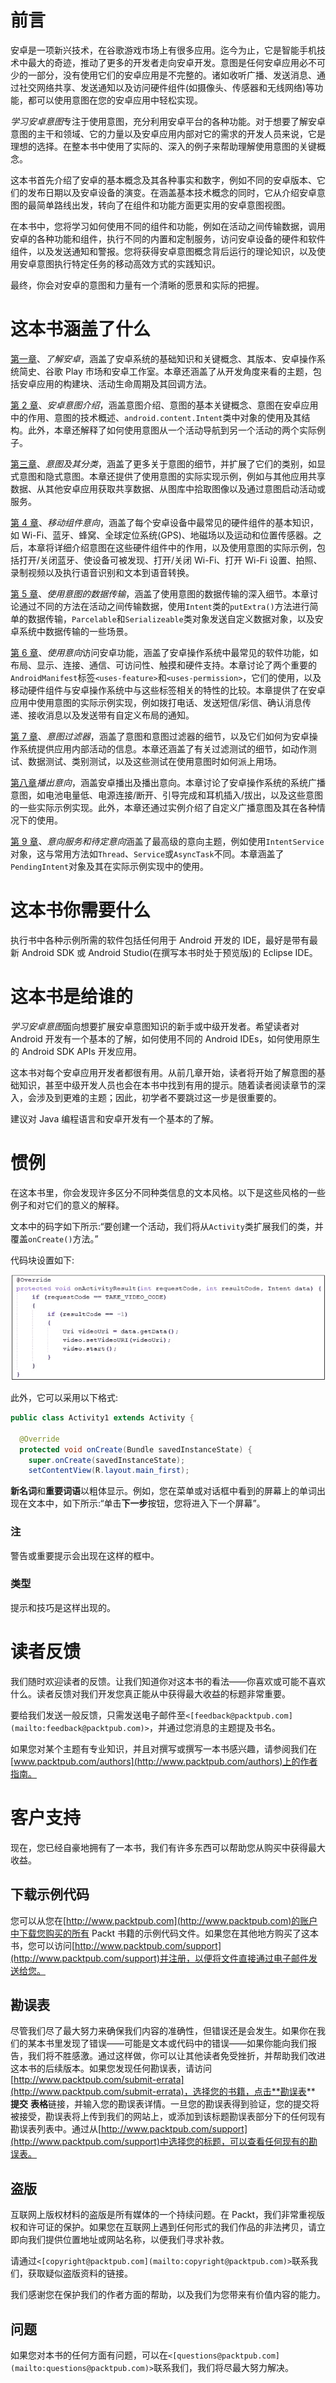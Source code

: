 # 前言

安卓是一项新兴技术，在谷歌游戏市场上有很多应用。迄今为止，它是智能手机技术中最大的奇迹，推动了更多的开发者走向安卓开发。意图是任何安卓应用必不可少的一部分，没有使用它们的安卓应用是不完整的。诸如收听广播、发送消息、通过社交网络共享、发送通知以及访问硬件组件(如摄像头、传感器和无线网络)等功能，都可以使用意图在您的安卓应用中轻松实现。

*学习安卓意图*专注于使用意图，充分利用安卓平台的各种功能。对于想要了解安卓意图的主干和领域、它的力量以及安卓应用内部对它的需求的开发人员来说，它是理想的选择。在整本书中使用了实际的、深入的例子来帮助理解使用意图的关键概念。

这本书首先介绍了安卓的基本概念及其各种事实和数字，例如不同的安卓版本、它们的发布日期以及安卓设备的演变。在涵盖基本技术概念的同时，它从介绍安卓意图的最简单路线出发，转向了在组件和功能方面更实用的安卓意图视图。

在本书中，您将学习如何使用不同的组件和功能，例如在活动之间传输数据，调用安卓的各种功能和组件，执行不同的内置和定制服务，访问安卓设备的硬件和软件组件，以及发送通知和警报。您将获得安卓意图概念背后运行的理论知识，以及使用安卓意图执行特定任务的移动高效方式的实践知识。

最终，你会对安卓的意图和力量有一个清晰的愿景和实际的把握。

# 这本书涵盖了什么

[第一章](01.html "Chapter 1. Understanding Android")、*了解安卓*，涵盖了安卓系统的基础知识和关键概念、其版本、安卓操作系统简史、谷歌 Play 市场和安卓工作室。本章还涵盖了从开发角度来看的主题，包括安卓应用的构建块、活动生命周期及其回调方法。

[第 2 章](02.html "Chapter 2. Introduction to Android Intents")、*安卓意图介绍*，涵盖意图介绍、意图的基本关键概念、意图在安卓应用中的作用、意图的技术概述、`android.content.Intent`类中对象的使用及其结构。此外，本章还解释了如何使用意图从一个活动导航到另一个活动的两个实际例子。

[第三章](03.html "Chapter 3. Intent and Its Categorization")、*意图及其分类*，涵盖了更多关于意图的细节，并扩展了它们的类别，如显式意图和隐式意图。本章还提供了使用意图的实际实现示例，例如与其他应用共享数据、从其他安卓应用获取共享数据、从图库中拾取图像以及通过意图启动活动或服务。

[第 4 章](04.html "Chapter 4. Intents for Mobile Components")、*移动组件意向*，涵盖了每个安卓设备中最常见的硬件组件的基本知识，如 Wi-Fi、蓝牙、蜂窝、全球定位系统(GPS)、地磁场以及运动和位置传感器。之后，本章将详细介绍意图在这些硬件组件中的作用，以及使用意图的实际示例，包括打开/关闭蓝牙、使设备可被发现、打开/关闭 Wi-Fi、打开 Wi-Fi 设置、拍照、录制视频以及执行语音识别和文本到语音转换。

[第 5 章](05.html "Chapter 5. Data Transfer Using Intents")、*使用意图的数据传输*，涵盖了使用意图的数据传输的深入细节。本章讨论通过不同的方法在活动之间传输数据，使用`Intent`类的`putExtra()`方法进行简单的数据传输，`Parcelable`和`Serializeable`类对象发送自定义数据对象，以及安卓系统中数据传输的一些场景。

[第 6 章](06.html "Chapter 6. Accessing Android Features Using Intents")、*使用意向*访问安卓功能，涵盖了安卓操作系统中最常见的软件功能，如布局、显示、连接、通信、可访问性、触摸和硬件支持。本章讨论了两个重要的`AndroidManifest`标签`<uses-feature>`和`<uses-permission>`，它们的使用，以及移动硬件组件与安卓操作系统中与这些标签相关的特性的比较。本章提供了在安卓应用中使用意图的实际示例实现，例如拨打电话、发送短信/彩信、确认消息传递、接收消息以及发送带有自定义布局的通知。

[第 7 章](07.html "Chapter 7. Intent Filters")、*意图过滤器*，涵盖了意图和意图过滤器的细节，以及它们如何为安卓操作系统提供应用内部活动的信息。本章还涵盖了有关过滤测试的细节，如动作测试、数据测试、类别测试，以及这些测试在使用意图时如何派上用场。

[第八章](08.html "Chapter 8. Broadcasting Intents")*播出意向*，涵盖安卓播出及播出意向。本章讨论了安卓操作系统的系统广播意图，如电池电量低、电源连接/断开、引导完成和耳机插入/拔出，以及这些意图的一些实际示例实现。此外，本章还通过实例介绍了自定义广播意图及其在各种情况下的使用。

[第 9 章](09.html "Chapter 9. Intent Service and Pending Intents")、*意向服务和待定意向*涵盖了最高级的意向主题，例如使用`IntentService`对象，这与常用方法如`Thread`、`Service`或`AsyncTask`不同。本章涵盖了`PendingIntent`对象及其在实际示例实现中的使用。

# 这本书你需要什么

执行书中各种示例所需的软件包括任何用于 Android 开发的 IDE，最好是带有最新 Android SDK 或 Android Studio(在撰写本书时处于预览版)的 Eclipse IDE。

# 这本书是给谁的

*学习安卓意图*面向想要扩展安卓意图知识的新手或中级开发者。希望读者对 Android 开发有一个基本的了解，如何使用不同的 Android IDEs，如何使用原生的 Android SDK APIs 开发应用。

这本书对每个安卓应用开发者都很有用。从前几章开始，读者将开始了解意图的基础知识，甚至中级开发人员也会在本书中找到有用的提示。随着读者阅读章节的深入，会涉及到更难的主题；因此，初学者不要跳过这一步是很重要的。

建议对 Java 编程语言和安卓开发有一个基本的了解。

# 惯例

在这本书里，你会发现许多区分不同种类信息的文本风格。以下是这些风格的一些例子和对它们的意义的解释。

文本中的码字如下所示:“要创建一个活动，我们将从`Activity`类扩展我们的类，并覆盖`onCreate()`方法。”

代码块设置如下:

![Conventions](img/Image665.jpg)

此外，它可以采用以下格式:

```java
public class Activity1 extends Activity {

  @Override
  protected void onCreate(Bundle savedInstanceState) {
    super.onCreate(savedInstanceState);
    setContentView(R.layout.main_first);
```

**新名词**和**重要词语**以粗体显示。例如，您在菜单或对话框中看到的屏幕上的单词出现在文本中，如下所示:“单击**下一步**按钮，您将进入下一个屏幕”。

### 注

警告或重要提示会出现在这样的框中。

### 类型

提示和技巧是这样出现的。

# 读者反馈

我们随时欢迎读者的反馈。让我们知道你对这本书的看法——你喜欢或可能不喜欢什么。读者反馈对我们开发您真正能从中获得最大收益的标题非常重要。

要给我们发送一般反馈，只需发送电子邮件至`<[feedback@packtpub.com](mailto:feedback@packtpub.com)>`，并通过您消息的主题提及书名。

如果您对某个主题有专业知识，并且对撰写或撰写一本书感兴趣，请参阅我们在[www.packtpub.com/authors](http://www.packtpub.com/authors)上的作者指南。

# 客户支持

现在，您已经自豪地拥有了一本书，我们有许多东西可以帮助您从购买中获得最大收益。

## 下载示例代码

您可以从您在[http://www.packtpub.com](http://www.packtpub.com)的账户中下载您购买的所有 Packt 书籍的示例代码文件。如果您在其他地方购买了这本书，您可以访问[http://www.packtpub.com/support](http://www.packtpub.com/support)并注册，以便将文件直接通过电子邮件发送给您。

## 勘误表

尽管我们尽了最大努力来确保我们内容的准确性，但错误还是会发生。如果你在我们的某本书里发现了错误——可能是文本或代码中的错误——如果你能向我们报告，我们将不胜感激。通过这样做，你可以让其他读者免受挫折，并帮助我们改进这本书的后续版本。如果您发现任何勘误表，请访问[http://www.packtpub.com/submit-errata](http://www.packtpub.com/submit-errata)，选择您的书籍，点击**勘误表** **提交** **表格**链接，并输入您的勘误表详情。一旦您的勘误表得到验证，您的提交将被接受，勘误表将上传到我们的网站上，或添加到该标题勘误表部分下的任何现有勘误表列表中。通过从[http://www.packtpub.com/support](http://www.packtpub.com/support)中选择您的标题，可以查看任何现有的勘误表。

## 盗版

互联网上版权材料的盗版是所有媒体的一个持续问题。在 Packt，我们非常重视版权和许可证的保护。如果您在互联网上遇到任何形式的我们作品的非法拷贝，请立即向我们提供位置地址或网站名称，以便我们寻求补救。

请通过`<[copyright@packtpub.com](mailto:copyright@packtpub.com)>`联系我们，获取疑似盗版资料的链接。

我们感谢您在保护我们的作者方面的帮助，以及我们为您带来有价值内容的能力。

## 问题

如果您对本书的任何方面有问题，可以在`<[questions@packtpub.com](mailto:questions@packtpub.com)>`联系我们，我们将尽最大努力解决。
